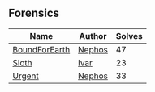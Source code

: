 ## Forensics
| Name                         | Author                                             | Solves |
|------------------------------|----------------------------------------------------|--------|
| [BoundForEarth](Forensics/BoundForEarth) | [Nephos](https://github.com/HaraldMR) | 47     |
| [Sloth](Forensics/sloth)               | [Ivar](https://no.linkedin.com/in/ivar-friheim-5083232) | 23     |
| [Urgent](Forensics/urgent)              | [Nephos](https://github.com/HaraldMR) | 33     |